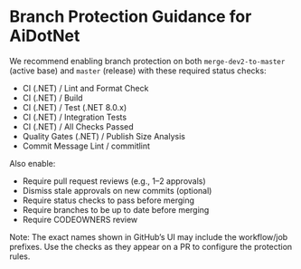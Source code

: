 # Branch Protection Guidance for AiDotNet

We recommend enabling branch protection on both `merge-dev2-to-master` (active base) and `master` (release) with these required status checks:

- CI (.NET) / Lint and Format Check
- CI (.NET) / Build
- CI (.NET) / Test (.NET 8.0.x)
- CI (.NET) / Integration Tests
- CI (.NET) / All Checks Passed
- Quality Gates (.NET) / Publish Size Analysis
- Commit Message Lint / commitlint

Also enable:
- Require pull request reviews (e.g., 1–2 approvals)
- Dismiss stale approvals on new commits (optional)
- Require status checks to pass before merging
- Require branches to be up to date before merging
- Require CODEOWNERS review

Note: The exact names shown in GitHub’s UI may include the workflow/job prefixes. Use the checks as they appear on a PR to configure the protection rules.
